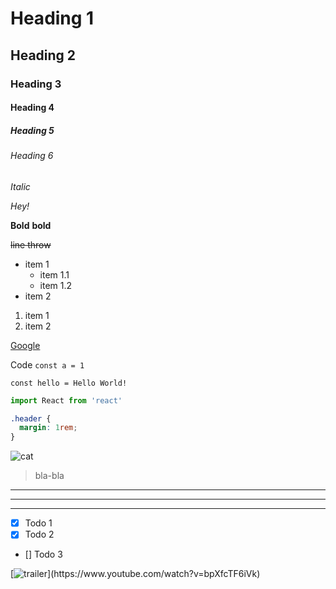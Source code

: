 <!---comment-->
# Heading 1
## Heading 2
### Heading 3
#### Heading 4
##### Heading 5
###### Heading 6

<!---Marks-->

_Italic_

*Hey!*

__Bold__ **bold**

~~line throw~~

<!---Lists-->

* item 1
  * item 1.1
  * item 1.2
* item 2

1. item 1
2. item 2

<!--Links-->

[Google](https://google.com)

<!---Code-->

Code `const a = 1`

```
const hello = Hello World!
```

```javascript
import React from 'react'
```

``` css
.header {
  margin: 1rem;
}
```

<!---Images-->

![cat](https://i.natgeofe.com/k/ad9b542e-c4a0-4d0b-9147-da17121b4c98/MOmeow1_square.png)

<!---Quotes-->

> bla-bla

<!---Horizontal separate-->

***
---
___

<!---Todos-->

* [x] Todo 1
* [x] Todo 2
* [] Todo 3

<!--Youtube video-->

[![trailer](https://i.ytimg.com/vi/bpXfcTF6iVk/hq720.jpg?)](https://www.youtube.com/watch?v=bpXfcTF6iVk)